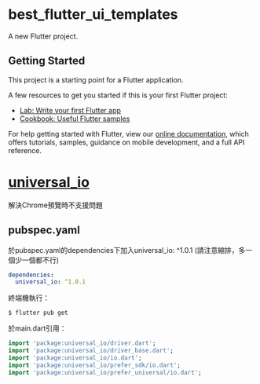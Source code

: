 # best_flutter_ui_templates

A new Flutter project.

## Getting Started

This project is a starting point for a Flutter application.

A few resources to get you started if this is your first Flutter project:

- [Lab: Write your first Flutter app](https://flutter.dev/docs/get-started/codelab)
- [Cookbook: Useful Flutter samples](https://flutter.dev/docs/cookbook)

For help getting started with Flutter, view our
[online documentation](https://flutter.dev/docs), which offers tutorials,
samples, guidance on mobile development, and a full API reference.

# [universal_io](https://pub.dev/packages/universal_io)
解決Chrome預覽時不支援問題
## pubspec.yaml
於pubspec.yaml的dependencies下加入universal_io: ^1.0.1
(請注意縮排，多一個少一個都不行)
<br/>
```yaml
dependencies:
  universal_io: ^1.0.1
```
終端機執行：
```
$ flutter pub get
```
於main.dart引用：
```dart
import 'package:universal_io/driver.dart';
import 'package:universal_io/driver_base.dart';
import 'package:universal_io/io.dart';
import 'package:universal_io/prefer_sdk/io.dart';
import 'package:universal_io/prefer_universal/io.dart';
```